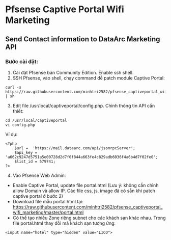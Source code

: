 # Pfsense Captive Portal Wifi Marketing

## Send Contact information to DataArc Marketing API

### Bước cài đặt:
1. Cài đặt Pfsense bản Community Edition. Enable ssh shell. 
2. SSH Pfsense, vào shell, chạy command để patch module Captive Portal:
```
curl -s https://raw.githubusercontent.com/minhtri2582/pfsense_captiveportal_wifi_marketing/master/install.sh | sh
```
3. Edit file /usr/local/captiveportal/config.php. Chỉnh thông tin API cần thiết:
```
cd /usr/local/captiveportal
vi config.php
```
Ví dụ:
```
<?php
    $url =  'https://mail.dataarc.com/api/jsonrpcServer';
    $api_key = 'a662c9247d5751a5e00728d2d7f0f844a663fe4c829adb6036f4a6b4d7f02fe0';
    $list_id = 579741;
?>
```
4. Vào Pfsense Web Admin: 
- Enable Captive Portal, update file portal.html (Lưu ý: không cần chỉnh allow Domain và allow IP. Các file css, js, image đã có sẵn khi patch captive portal ở bước 2)
- Download file mẫu portal.html tại: https://raw.githubusercontent.com/minhtri2582/pfsense_captiveportal_wifi_marketing/master/portal.html
- Có thể tạo nhiều Zone riêng subnet cho các khách sạn khác nhau. Trong file portal.html thay đỗi mã khách sạn tương ứng:
```
<input name="hotel" type="hidden" value="LICO">
```
